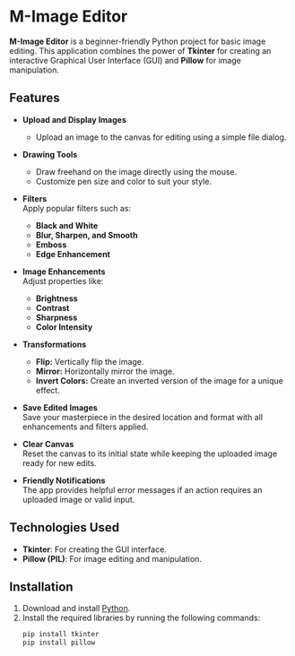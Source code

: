 # M-Image Editor  

**M-Image Editor** is a beginner-friendly Python project for basic image editing. This application combines the power of **Tkinter** for creating an interactive Graphical User Interface (GUI) and **Pillow** for image manipulation.  

## Features  
- **Upload and Display Images**  
  - Upload an image to the canvas for editing using a simple file dialog.  

- **Drawing Tools**  
  - Draw freehand on the image directly using the mouse.  
  - Customize pen size and color to suit your style.  

- **Filters**  
  Apply popular filters such as:  
  - **Black and White**  
  - **Blur, Sharpen, and Smooth**  
  - **Emboss**  
  - **Edge Enhancement**  

- **Image Enhancements**  
  Adjust properties like:  
  - **Brightness**  
  - **Contrast**  
  - **Sharpness**  
  - **Color Intensity**  

- **Transformations**  
  - **Flip:** Vertically flip the image.  
  - **Mirror:** Horizontally mirror the image.  
  - **Invert Colors:** Create an inverted version of the image for a unique effect.  

- **Save Edited Images**  
  Save your masterpiece in the desired location and format with all enhancements and filters applied.  

- **Clear Canvas**  
  Reset the canvas to its initial state while keeping the uploaded image ready for new edits.  

- **Friendly Notifications**  
  The app provides helpful error messages if an action requires an uploaded image or valid input.  

## Technologies Used  
- **Tkinter**: For creating the GUI interface.  
- **Pillow (PIL)**: For image editing and manipulation.  

## Installation  
1. Download and install [Python](https://www.python.org/downloads/).  
2. Install the required libraries by running the following commands:  
   ```bash
   pip install tkinter  
   pip install pillow  
